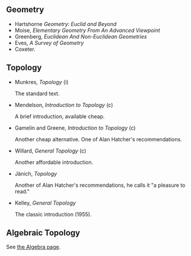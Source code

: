 
## Geometry

- Hartshorne *Geometry: Euclid and Beyond*
- Moise, *Elementary Geometry From An Advanced Viewpoint*
- Greenberg, *Euclidean And Non-Euclidean Geometries*
- Eves, *A Survey of Geometry*
- Coxeter.

## Topology

- Munkres, *Topology* (i)

  The standard text.

- Mendelson, *Introduction to Topology* (c)

  A brief introduction, available cheap.

- Gamelin and Greene, *Introduction to Topology* (c)

  Another cheap alternative. One of Alan Hatcher's recommendations.

- Willard, *General Topology* (c)

  Another affordable introduction.

- Jänich, *Topology*

  Another of Alan Hatcher's recommendations, he calls it "a pleasure to read."

- Kelley, *General Topology*

  The classic introduction (1955).

## Algebraic Topology

See [the Algebra page](Algebra.md#algebraic-topology).

